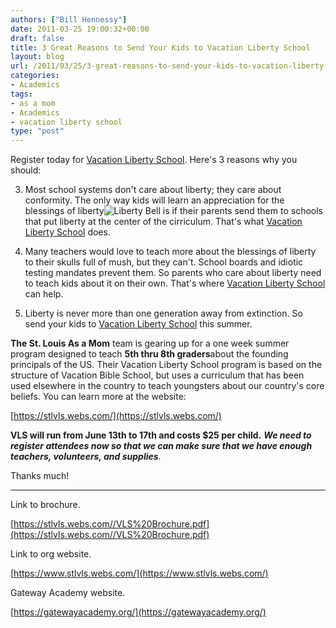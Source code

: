 ```yaml
---
authors: ["Bill Hennessy"]
date: 2011-03-25 19:00:32+00:00
draft: false
title: 3 Great Reasons to Send Your Kids to Vacation Liberty School
layout: blog
url: /2011/03/25/3-great-reasons-to-send-your-kids-to-vacation-liberty-school/
categories:
- Academics
tags:
- as a mom
- Academics
- vacation liberty school
type: "post"
---
```


Register today for [Vacation Liberty School](https://stlvls.webs.com/).  Here's 3 reasons why you should:

3.  Most school systems don't care about liberty; they care about conformity.  The only way kids will learn an appreciation for the blessings of liberty![Liberty Bell](https://z.about.com/d/philadelphia/1/0/J/liberty_bell_1.jpg)
is if their parents send them to schools that put liberty at the center of the cirriculum.  That's what [Vacation Liberty School](https://stlvls.webs.com/) does.

2.  Many teachers would love to teach more about the blessings of liberty to their skulls full of mush, but they can't. School boards and idiotic testing mandates prevent them.  So parents who care about liberty need to teach kids about it on their own.  That's where [Vacation Liberty School](https://stlvls.webs.com/) can help.

1.  Liberty is never more than one generation away from extinction.  So send your kids to [Vacation Liberty School](https://stlvls.webs.com/) this summer. 



**The St. Louis As a Mom** team is gearing up for a one week summer program designed to teach **5th thru 8th graders**about the founding principals of the US. Their Vacation Liberty School program is based on the structure of Vacation Bible School, but uses a curriculum that has been used elsewhere in the country to teach youngsters about our country's core beliefs. You can learn more at the website:

  


[https://stlvls.webs.com/](https://stlvls.webs.com/)

  


**VLS will run from June 13th to 17th and costs $25 per child.** **_We need to register attendees now so that we can make sure that we have enough teachers, volunteers, and supplies_**.

  


Thanks much!

* * *


Link to brochure.

[https://stlvls.webs.com//VLS%20Brochure.pdf](https://stlvls.webs.com//VLS%20Brochure.pdf)

Link to org website.

[https://www.stlvls.webs.com/](https://www.stlvls.webs.com/)

Gateway Academy website.

[https://gatewayacademy.org/](https://gatewayacademy.org/)
